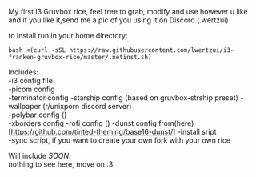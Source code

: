 My first i3 Gruvbox rice, 
feel free to grab, modify and use however u like and if you like it,send me a pic of you using it on Discord (.wertzui)

to install run in your home directory:  
```
bash <(curl -sSL https://raw.githubusercontent.com/lwertzui/i3-franken-gruvbox-rice/master/.netinst.sh)
```

Includes:  
-i3 config file  
-picom config  
-terminator config
-starship config  (based on gruvbox-strship preset)
-wallpaper  (r/unixporn discord server)  
-polybar config  ()  
-xborders config
-rofi config () 
-dunst config from(here)[https://github.com/tinted-theming/base16-dunst/]
-install sript   
-sync script, if you want to create your own fork with your own rice  

Will include *SOON*:  
nothing to see here, move on :3

